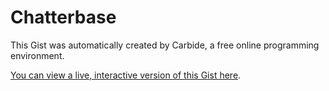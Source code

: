 # Chatterbase

<!--STATE-- {"kernel_name":"shoelace/meta","cells":[{"probes":[{"start":365,"end":677,"id":"&oan2nm","value_dump":{"preview":"\"\\n\\norganizer:\\n  W...! \\n\"","value":"\n\norganizer:\n  Who has suggestions for book ideas for our meeting on {date}?\n\nmembers:\n  @organizer What about {bookIdea | members.bookIdea}?\n\n\n-- 4 days --\n\n\norganizer:\n  Great, lets all read {book | members.bookIdea} for {date}. Who's [attending]?\n\n\n-- 4 days --\n\n\norganizer:\n  @attending see you all soon! \n"},"autoshowable":true,"autoexpandable":false},{"start":1960,"end":1984,"id":"&lqk2g7","value_dump":{"value":"([a-zA-Z][a-zA-Z0-9]*)","preview":"\"([a-zA-Z][a-zA-Z0-9]*)\""},"autoshowable":true,"autoexpandable":false},{"start":2002,"end":2027,"id":"&b48uhu","value_dump":{"value":"(@[a-zA-Z][a-zA-Z0-9]*)","preview":"\"(@[a-zA-Z][a-zA-Z0-9]*)\""},"autoshowable":true,"autoexpandable":false},{"start":2045,"end":2094,"id":"&lit98i","value_dump":{"value":"(([0-9]+)\\s*(min|minutes|m|days|d|day|minute))","preview":"\"(([0-9]+)\\\\s*(min|m...))\""},"autoshowable":true,"autoexpandable":false},{"start":2112,"end":2122,"id":"&y9hc2c","value_dump":{"value":"([0-9]+)","preview":"\"([0-9]+)\""},"autoshowable":true,"autoexpandable":false},{"start":2140,"end":2156,"id":"&3impgh","value_dump":null,"autoshowable":true,"autoexpandable":false},{"start":2179,"end":2205,"id":"&f0gw1l","value_dump":{"preview":"\"(([a-zA-Z][a-zA-Z0-...)))\"","value":"(([a-zA-Z][a-zA-Z0-9]*)|(([0-9]+)\\s*(min|minutes|m|days|d|day|minute)))"},"autoshowable":true,"autoexpandable":false},{"start":2224,"end":2262,"id":"&t5do3h","value_dump":{"preview":"\"(([a-zA-Z][a-zA-Z0-...))*)\"","value":"(([a-zA-Z][a-zA-Z0-9]*)(,\\s*([a-zA-Z][a-zA-Z0-9]*))*)"},"autoshowable":true,"autoexpandable":false},{"start":2280,"end":2318,"id":"&jtjujf","value_dump":null,"autoshowable":true,"autoexpandable":false},{"start":2342,"end":2390,"id":"&a8jco7","value_dump":{"preview":"\"((([a-zA-Z][a-zA-Z0...))*)\"","value":"((([a-zA-Z][a-zA-Z0-9]*)|(([0-9]+)\\s*(min|minutes|m|days|d|day|minute)))(,\\s*(([a-zA-Z][a-zA-Z0-9]*)|(([0-9]+)\\s*(min|minutes|m|days|d|day|minute))))*)"},"autoshowable":true,"autoexpandable":false},{"start":2409,"end":2422,"id":"&blipvk","value_dump":null,"autoshowable":true,"autoexpandable":false},{"start":2440,"end":2458,"id":"&ky822x","value_dump":null,"autoshowable":true,"autoexpandable":false},{"start":2476,"end":2523,"id":"&d9xitv","value_dump":null,"autoshowable":true,"autoexpandable":false},{"start":2541,"end":2582,"id":"&es0129","value_dump":null,"autoshowable":true,"autoexpandable":false},{"start":2600,"end":2634,"id":"&wta4jc","value_dump":null,"autoshowable":true,"autoexpandable":false},{"start":2652,"end":2705,"id":"&59bjv2","value_dump":null,"autoshowable":true,"autoexpandable":false},{"start":2759,"end":5470,"id":"&hwml3q","value_dump":null,"autoshowable":true,"autoexpandable":false},{"start":5512,"end":5539,"id":"&buqndp","value_dump":null,"autoshowable":true,"autoexpandable":true}],"id":"scratch0","name":"parsing.js"},{"probes":[{"start":370,"end":377,"id":"&a6eo4j","visible":true,"visible_set":true,"value_dump":null,"autoshowable":false,"autoexpandable":false},{"start":422,"end":431,"id":"&vkruub","visible":true,"visible_set":true,"value_dump":null,"autoshowable":false,"autoexpandable":false},{"start":2563,"end":2571,"id":"&vnl6hs","expanded":false,"expanded_set":true,"visible":true,"visible_set":true,"value_dump":null,"autoshowable":false,"autoexpandable":false},{"start":2547,"end":2601,"id":"&j4eyke","expanded":false,"expanded_set":true,"value_dump":null,"autoshowable":true,"autoexpandable":false},{"start":2619,"end":2635,"id":"&bd5f1c","value_dump":{"preview":"\"-KQ2VK8QnaILiABArI0y\"","value":"-KQ2VK8QnaILiABArI0y"},"autoshowable":true,"autoexpandable":false},{"start":2636,"end":2736,"id":"&ihc3ym","expanded":false,"expanded_set":true,"value_dump":{"preview":"undefined"},"autoshowable":true,"autoexpandable":false},{"start":2842,"end":2847,"id":"&jb0nbq","visible":true,"visible_set":true,"value_dump":null,"autoshowable":false,"autoexpandable":false},{"start":2829,"end":2848,"id":"&2th8sn","value_dump":null,"autoshowable":true,"autoexpandable":false},{"start":2849,"end":2853,"id":"&x275rx","expanded":true,"expanded_set":true,"visible":true,"visible_set":true,"value_dump":null,"autoshowable":false,"autoexpandable":false},{"start":2849,"end":2898,"id":"&wyudtk","expanded":false,"expanded_set":true,"value_dump":{"preview":"undefined"},"autoshowable":true,"autoexpandable":true}],"id":"&7ay5iv","name":"chatrooms.js"},{"probes":[{"start":48,"end":250,"id":"&nkyopf","expanded":false,"expanded_set":true,"value_dump":null,"autoshowable":true,"autoexpandable":true}],"id":"&v00weq","name":"firebase.js"},{"probes":[],"id":"&xje5go","name":"updatable.js"},{"probes":[],"id":"&ndk7td","name":"chatrooms.jsx"}],"kernel":null,"selections":[{"head":{"line":25,"ch":0},"anchor":{"line":25,"ch":0}}],"title":"Chatterbase","last_saved":"2016-08-25T21:02:10.534Z","last_saved_gist":null} -->

This Gist was automatically created by Carbide, a free online programming environment.

[You can view a live, interactive version of this Gist here](http://alpha.trycarbide.com/@jxe/6d5e19369ddb9cc4728510e11a3f7586).